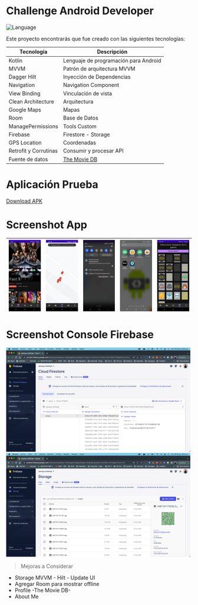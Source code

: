 # Challenge Android Developer
![Language](https://img.shields.io/badge/Language-Kotlin-purple.svg)

Este proyecto encontrarás que fue creado con las siguientes tecnologías:

| Tecnología            | Descripción                                                  |
|-----------------------|--------------------------------------------------------------|
| Kotlin                | Lenguaje de programación para Android                        |
| MVVM                  | Patrón de arquitectura MVVM                                  |
| Dagger Hilt           | Inyección de Dependencias                                    |
| Navigation            | Navigation Component                                         |
| View Binding          | Vinculación de vista                                         |
| Clean Architecture    | Arquitectura                                                 |
| Google Maps           | Mapas                                                        |
| Room                  | Base de Datos                                                |
| ManagePermissions     | Tools Custom                                                 |
| Firebase              | Firestore - Storage                                          |
| GPS Location          | Coordenadas                                                  |
| Retrofit y Corrutinas | Consumir y procesar  API                                     |
| Fuente de datos       | [The Movie DB](https://www.themoviedb.org/documentation/api) |

# Aplicación Prueba

[Download APK](https://github.com/ILara-wd/challenge-android-developer/blob/feature/firebase_storage/apk/app-challenge.apk)

# Screenshot App

| <img src="screenshot/movie.jpg"> | <img src="screenshot/maps.jpg"> | <img src="screenshot/notifications.jpg"> | <img src="screenshot/notify.jpg"> | <img src="screenshot/upload.jpg"> |
| ---------------------------------------------- | -------------------------------------------- | ------------------------------------------- | ------------------------------------------- | ------------------------------------------- |

# Screenshot Console Firebase

<p align="left"> 
<img src="screenshot/firestore.png" width="500">
<img src="screenshot/storage.png" width="500">

> Mejoras a Considerar
* Storage MVVM - Hilt - Update UI
* Agregar Room para mostrar offline
* Profile -The Movie DB-
* About Me
